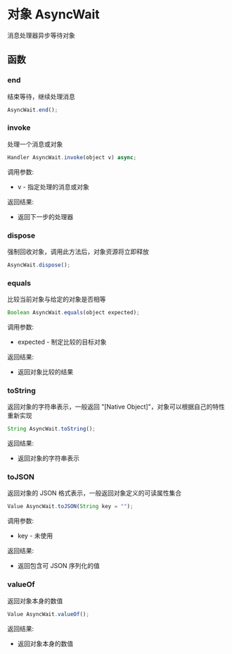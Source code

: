 # 对象 AsyncWait
消息处理器异步等待对象

## 函数
        
### end
结束等待，继续处理消息
```JavaScript
AsyncWait.end();
```

### invoke
处理一个消息或对象
```JavaScript
Handler AsyncWait.invoke(object v) async;
```

调用参数:
* v - 指定处理的消息或对象

返回结果:
* 返回下一步的处理器

### dispose
强制回收对象，调用此方法后，对象资源将立即释放
```JavaScript
AsyncWait.dispose();
```

### equals
比较当前对象与给定的对象是否相等
```JavaScript
Boolean AsyncWait.equals(object expected);
```

调用参数:
* expected - 制定比较的目标对象

返回结果:
* 返回对象比较的结果

### toString
返回对象的字符串表示，一般返回 "[Native Object]"，对象可以根据自己的特性重新实现
```JavaScript
String AsyncWait.toString();
```

返回结果:
* 返回对象的字符串表示

### toJSON
返回对象的 JSON 格式表示，一般返回对象定义的可读属性集合
```JavaScript
Value AsyncWait.toJSON(String key = "");
```

调用参数:
* key - 未使用

返回结果:
* 返回包含可 JSON 序列化的值

### valueOf
返回对象本身的数值
```JavaScript
Value AsyncWait.valueOf();
```

返回结果:
* 返回对象本身的数值

